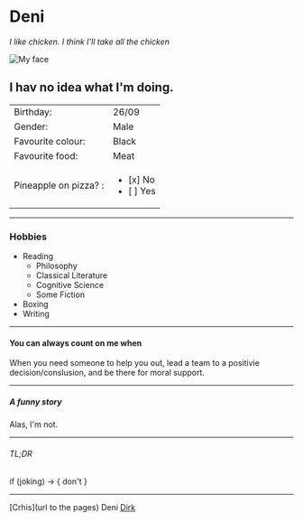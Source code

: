 # Deni  

*I like chicken. I think I'll take all the chicken* 

![My face](https://scontent.fbru2-1.fna.fbcdn.net/v/t1.0-9/p960x960/67818397_2279238398869017_3287815559785218048_o.jpg?_nc_cat=107&_nc_sid=85a577&_nc_ohc=OvO3Sd9JG00AX-QZigz&_nc_ht=scontent.fbru2-1.fna&_nc_tp=6&oh=34001721f47584975f39ba2c5dc50216&oe=5EE2BE38)


## I hav no idea what I'm doing.

|   |   |
|---|---|
| Birthday: | 26/09   |    
| Gender: | Male   |
| Favourite colour:  | Black   |
| Favourite food:  | Meat  |
| Pineapple on pizza? : | <ul><li>[x] No</li><li>[ ] Yes</li></ul>|


---

### Hobbies
* Reading
  * Philosophy
  * Classical Literature
  * Cognitive Science
  * Some Fiction
* Boxing 
* Writing

---

#### You can always count on me when
When you need someone to help you out, lead a team to a positivie decision/conslusion, and be there for moral support. 

---

##### A funny story
Alas, I'm not.

---

###### TL;DR
if (joking) ->
{
    don't
}

--- 



[Crhis](url to the pages)  Deni  [Dirk](url)

